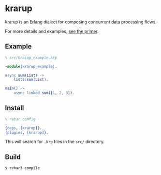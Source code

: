 krarup
=====

krarup is an Erlang dialect for composing concurrent data processing flows.

For more details and examples, [see the primer](https://github.com/mpope9/krarup/blob/main/primer.md).

Example
-------
```erlang
% src/krarup_example.krp

-module(krarup_example).

async sum(List) ->
    lists:sum(List).

main() ->
    async linked sum([1, 2, 3]).
```

Install
-------
```erlang
% rebar.config

{deps, [krarup]}.
{plugins, [krarup]}.
```

This will search for `.krp` files in the `src/` directory.

Build
-----

    $ rebar3 compile
